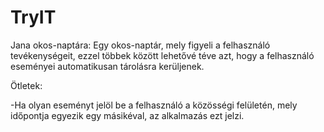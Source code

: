 # TryIT
Jana okos-naptára:
Egy okos-naptár, mely figyeli a felhasználó tevékenységeit, ezzel többek között lehetővé téve azt, hogy a felhasználó eseményei automatikusan tárolásra kerüljenek.

Ötletek:

-Ha olyan eseményt jelöl be a felhasználó a közösségi felületén, mely időpontja egyezik egy másikéval, az alkalmazás ezt jelzi.
